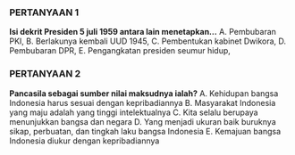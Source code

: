 ### PERTANYAAN 1
**Isi dekrit Presiden 5 juli 1959 antara lain menetapkan…**
A. Pembubaran PKI,
B. Berlakunya kembali UUD 1945,
C. Pembentukan kabinet Dwikora,
D. Pembubaran DPR,
E. Pengangkatan presiden seumur hidup,

### PERTANYAAN 2
**Pancasila sebagai sumber nilai maksudnya ialah?**
A. Kehidupan bangsa Indonesia harus sesuai dengan kepribadiannya
B. Masyarakat Indonesia yang maju adalah yang tinggi intelektualnya
C. Kita selalu berupaya menunjukkan bangsa dan negara
D. Yang menjadi ukuran baik buruknya sikap, perbuatan, dan tingkah laku bangsa Indonesia
E. Kemajuan bangsa Indonesia diukur dengan kepribadiannya